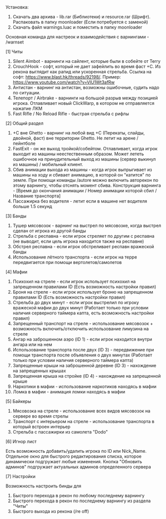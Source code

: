Установка:
1. Скачать два архива - lib.rar (Библиотеки) и resource.rar (Шрифт). Распаковать в папку moonloader (Если потребуется с заменой)
2. Скачать файл warnings.luac и поместить в папку moonloader

Основная команда для настреок и взаимодействия с варнингами - /warnset

[1] Читы
1) Silent Aimbot - варнинги на сайлент, которые были в собейте от Terry
2) CrouchHook - софт, который не дает зафейлить во время фаст +С. Из рекона выглядит как рапид или ускоренная стрельба. Ссылка на софт: https://www.blast.hk/threads/92198/. Пример: https://www.youtube.com/watch?v=VlU1Wt3afRw
3) Антистан - варнинг на антистан, возможны ошибочные, судить надо по ситуации.
4) Телепорт / Airbrake - варнинги на большой разрыв между позицией игрока. Отлавливает новый ClickWarp, в котором не отправляется нажатие ЛКМ
5) Fast Rifle / No Reload Rifle - быстрая стрельба с рифлы

[2] Общий раздел
1) +С вне Ghetto - варнинг на любой вид +С (Перекаты, слайды, двойной, фаст) вне территории Ghetto. Не летит на арене / пейнтболе
2) FastExit - он же выход тройкой/собейтом. Отлавливает, когда игрок выходит из машины неестественным образом. Может лететь ошибочное на принудительный выход из машины (сервер выкинул из машины) / мобильный клиент.
3) Сбив анимации выхода из машины - когда игрок выпрыгивает из машины на ходу и сбивает анимацию, в которой он "катится" по земле. При помощи команды /autore можно включить авторекон по этому варнингу, чтобы отснять момент сбива. Конструкция варнинга - [Время до окончания анимации / Номер анимации которой сбил / Название транспорта]
4) Пассажирка без водителя - летит если в машине нет водителя больше 1.5 секунд

[3] Банды
1) Тушер мясовозок - варнинг на выстрел по мясовозке, когда выстрел сделан от игрока из другой банды
2) Стрельба с респавна - если игрок стреляет по другим с респавна (не выводит, если цель игрока находится также на респавне)
3) Обстрел респавна - если игрок обстреливает респавн вражеской банды
4) Использование лётного транспорта - если игрок на терре передвигается при помощи вертолетов/самолетов

[4] Мафии
1) Психохил на стреле - если игрок использует психохил на запрещенном правилами ID (Есть возможность настройки правил)
2) Броня на стреле - если игрок использует броню на запрещенном правилами ID (Есть возможность настройки правил)
3) Стрельба до двух минут - если игрок выстрелил по игроку вражеской мафии до двух минут (Работает только при условии наличия серверного таймера капта, есть возможность настройки правил)
4) Запрещенный транспорт на стреле - использование мясовозок + возможность включить/отключить использование лимузина на стреле
5) Ангар на заброшенном аэро (ID 1) - если игрок находится внутри ангара или на нем
6) Использование транспорта после двух (ID 3) - передвижение при помощи транспорта после объявления о двух минутах (Работает только при условии наличия серверного таймера капта)
7) Запрещенные крыши на заброшенной деревне (ID 3) - нахождение на запрещенных крышах
8) Запрещенная крыша на стройке (ID 4) - нахождение на запрещенной крыше
9) Наркотики в мафии - использование наркотиков находясь в мафии
10) Ломка в мафии - анимация ломки находясь в мафии

[5] Байкеры
1) Мясовозка на стреле - использование всех видов мясовозок на сервере во время стрелы
2) Транспорт с интерьером на стреле - использование транспорта в который встроен интерьер
3) Стрельба с пассажирки из самолета "Dodo"

[6] Игнор лист

Есть возможность добавить/удалить игрока по ID или Nick_Name. Отдельное окно для быстрого редактирования списка, которое динамически подгружает любые изменения. Кнопка "Обновить админов" подгружает актуальных админов определенного сервера

[7] Настройки

Возможность настроить бинды для
1) Быстрого перехода в рекон по любому последнему варнингу
2) Быстрого перехода в рекон по последнему варнингу из раздела "Читы"
3) Быстрого выхода из рекона (/re off)
